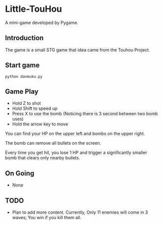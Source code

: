 # Little-TouHou

A mini-game developed by Pygame.

## Introduction

The game is a small STG game that idea came from the Touhou Project.

## Start game

```shell
python danmuku.py
```

## Game Play

- Hold Z to shot
- Hold Shift to speed up
- Press X to use the bomb (Noticing there is 3 second between two bomb uses)
- Hold the arrow key to move

You can find your HP on the upper left and bombs on the upper right.

The bomb can remove all bullets on the screen.

Every time you get hit, you lose 1 HP and trigger a significantly smaller bomb that clears only nearby bullets.

## On Going

- None

## TODO

- Plan to add more content. Currently, Only 11 enemies will come in 3 waves; You win if you kill them all.
